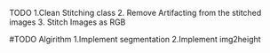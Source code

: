 TODO
1.Clean Stitching class
2. Remove Artifacting from the stitched images
3. Stitch Images as RGB

#TODO Algirithm
1.Implement segmentation 
2.Implement img2height
